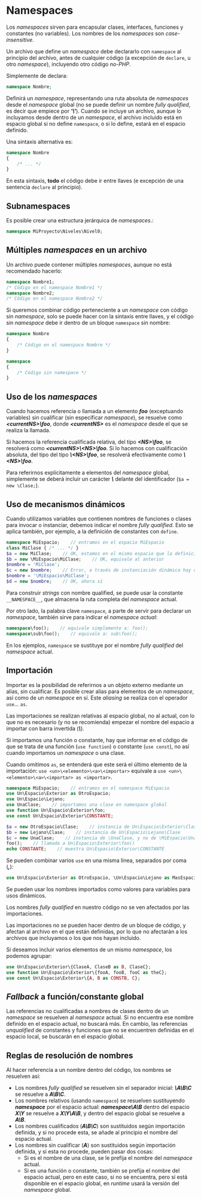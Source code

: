 # Namespaces

Los *namespaces* sirven para encapsular clases, interfaces, funciones y constantes (no variables). Los nombres de los *namespaces* son *case-insensitive*.

Un archivo que define un *namespace* debe declararlo con `namespace` al principio del archivo, antes de cualquier código (a excepción de `declare`, u otro *namespace*), incluyendo otro código *no-PHP*.

Simplemente de declara:

```php
namespace Nombre;
```

Definirá un *namespace*, representando una ruta absoluta de *namespaces* desde el *namespace* global (no se puede definir un nombre *fully qualified*, es decir que empiece por ***'\\'***). Cuando se incluye un archivo, aunque lo incluyamos desde dentro de un *namespace*, el archivo incluido está en espacio global si no define `namespace`, o si lo define, estará en el espacio definido.

Una sintaxis alternativa es:

```php
namespace Nombre
{
    /* ... */
}
```

En esta sintaxis, **todo** el código debe ir entre llaves (e excepción de una sentencia `declare` al principio).

## Subnamespaces

Es posible crear una estructura jerárquica de *namespaces*.:

```php
namespace MiProyecto\Niveles\Nivel0;
```

## Múltiples *namespaces* en un archivo

Un archivo puede contener múltiples *namespaces*, aunque no está recomendado hacerlo:


```php
namespace Nombre1;
/* Código en el namespace Nombre1 */
namespace Nombre2;
/* Código en el namespace Nombre2 */
```

Si queremos combinar código perteneciente a un *namespace* con código sin *namespace*, solo se puede hacer con la sintaxis entre llaves, y el código sin *namespace* debe ir dentro de un bloque `namespace` sin nombre:

```php
namespace Nombre
{
    /* Código en el namespace Nombre */
}

namespace
{
    /* Código sin namespace */
}
```

## Uso de los *namespaces*

Cuando hacemos referencia o llamada a un elemento ***foo*** (exceptuando variables) sin cualificar (sin especificar *namespace*), se resuelve como ***\<currentNS\>\\foo***, donde ***\<currentNS\>*** es el *namespace* desde el que se realiza la llamada.

Si hacemos la referencia cualificada relativa, del tipo ***\<NS\>\\foo***, se resolverá como ***\<currentNS\>\\\<NS\>\\foo***. Si lo hacemos con cualificación absoluta, del tipo del tipo ***\\\<NS\>\\foo***, se resolverá efectivamente como ***\\\<NS\>\\foo***.

Para referirnos explícitamente a elementos del *namespace* global, simplemente se deberá incluir un carácter ***\\*** delante del identificador (`$a = new \Clase;`).

## Uso de mecanismos dinámicos

Cuando utilizamos variables que contienen nombres de funciones o clases para invocar o instanciar, debemos indicar el nombre *fully qualified*. Esto se aplica también, por ejemplo, a la definición de constantes con `define`.

```php
namespace MiEspacio;    // entramos en el espacio MiEspacio
class MiClase { /* ... */ }
$a = new MiClase;    // OK, estamos en el mismo espacio que la definición de la clase
$b = new \MiEspacio\MiClase;    // OK, equivale al anterior
$nombre = 'MiClase';
$c = new $nombre;    // Error, a través de instanciación dinámica hay que especificar namespace
$nombre = '\MiEspacio\MiClase';
$d = new $nombre;    // OK, ahora sí
```

Para construir *strings* con nombre qualified, se puede usar la constante `__NAMESPACE__`, que almacena la ruta completa del *namespace* actual.

Por otro lado, la palabra clave `namespace`, a parte de servir para declarar un *namespace*, también sirve para indicar el *namespace actual*:

```php
namespace\foo();    // equivale simplemente a: foo();
namespace\sub\foo();    // equivale a: sub\foo();
```

En los ejemplos, `namespace` se sustituye por el nombre *fully qualified* del *namespace* actual.

## Importación

Importar es la posibilidad de referirnos a un objeto externo mediante un alias, sin cualificar. Es posible crear alias para elementos de un *namespace*, así como de un *namespace* en sí. Este *aliasing* se realiza con el operador `use`... `as`.

Las importaciones se realizan relativas al espacio global, no al actual, con lo que no es necesario (y no se recomienda) empezar el nombre del espacio a importar con barra invertida (***\\***).

Si importamos una función o constante, hay que informar en el código de que se trata de una función (`use function`) o constante (`use const`), no así cuando importamos un *namespace* o una clase.

Cuando omitimos `as`, se entenderá que este será el último elemento de la importación: `use <un>\<elemento>\<a>\<importar>` equivale a `use <un>\<elemento>\<a>\<importar> as <importar>`.

```php
namespace MiEspacio;    // entramos en el namespace MiEspacio
use Un\Espacio\Exterior as OtroEspacio;
use Un\Espacio\Lejano;
use UnaClase;    // importamos una clase en namespace global
use function Un\Espacio\Exterior\foo;
use const Un\Espacio\Exterior\CONSTANTE;

$a = new OtroEspacio\Clase;    // instancia de Un\Espacio\Exterior\Clase
$b = new Lejano\Clase;    // instancia de Un\Espacio\Lejano\Clase
$c = new UnaClase;    // instancia de \UnaClase, y no de \MiEspacio\UnaClase
foo();    // llamada a Un\Espacio\Exterior\foo()
echo CONSTANTE;    // muestra Un\Espacio\Exterior\CONSTANTE
```

Se pueden combinar varios `use` en una misma línea, separados por coma (***,***):

```php
use Un\Espacio\Exterior as OtroEspacio, \Un\Espacio\Lejano as MasEspacio, \Un\Espacio\Adicional;
```

Se pueden usar los nombres importados como valores para variables para usos dinámicos.

Los nombres *fully qualified* en nuestro código no se ven afectados por las importaciones.

Las importaciones no se pueden hacer dentro de un bloque de código, y afectan al archivo en el que están definidas, por lo que no afectarán a los archivos que incluyamos o los que nos hayan incluido.

Si deseamos incluir varios elementos de un mismo *namespace*, los podemos agrupar:

```php
use Un\Espacio\Exterior\{ClaseA, ClaseB as B, ClaseC};
use function Un\Espacio\Exterior\{fooA, fooB, fooC as theC};
use const Un\Espacio\Exterior\{A, B as CONSTB, C};
```

## *Fallback* a función/constante global

Las referencias no cualificadas a nombres de clases dentro de un *namespace* se resuelven al *namespace* actual. Si no encuentra ese nombre definido en el espacio actual, no buscará más. En cambio, las referencias *unqualified* de constantes y funciones que no se encuentren definidas en el espacio local, se buscarán en el espacio global.

## Reglas de resolución de nombres

Al hacer referencia a un nombre dentro del código, los nombres se resuelven así:

- Los nombres *fully qualified* se resuelven sin el separador inicial: ***\\A\\B\\C*** se resuelve a ***A\\B\\C***.
- Los nombres relativos (usando `namespace`) se resuelven sustituyendo ***namespace*** por el espacio actual: ***namespace\\A\\B*** dentro del espacio ***X\\Y*** se resuelve a ***X\\Y\\A\\B***, y dentro del espacio global se resuelve a ***A\\B***.
- Los nombres cualificados (***A\\B\\C***) son sustituidos según importación definida, y si no procede esta, se añade al principio el nombre del espacio actual.
- Los nombres sin cualificar (***A***) son sustituidos según importación definida, y si esta no procede, pueden pasar dos cosas:
    - Si es el nombre de una clase, se le prefija el nombre del *namespace* actual.
    - Si es una función o constante, también se prefija el nombre del espacio actual, pero en este caso, si no se encuentra, pero sí está disponible en el espacio global, en *runtime* usará la versión del *namespace* global.
